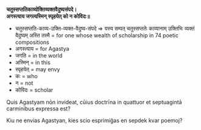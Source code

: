 **चतुस्सप्ततिकाव्योक्तिव्यक्तवैदुष्यसंपदे।**  
**अगस्त्याय जगत्यस्मिन् स्पृहयेत् को न कोविदः॥**

*   चतुस्सप्तति-काव्य-उक्ति-व्यक्त-वैदुष्य-संपदे => यस्य सम्पत् चतुस्सप्ततेः काव्यानाम् उक्तिभिः व्यक्तं वैदुष्यम् अस्ति तस्मै = for one whose wealth of scholarship in 74 poetic compositions
*   अगस्त्याय = for Agastya
*   जगति = in the world
*   अस्मिन् = in this
*   स्पृहयेत् = may envy
*   कः = who
*   न = not
*   कोविदः = scholar

Quis Agastyam nōn invideat, cūius doctrīna in quattuor et septuagintā carminibus expressa est?

Kiu ne envias Agastyan, kies scio esprimiĝas en sepdek kvar poemoj?